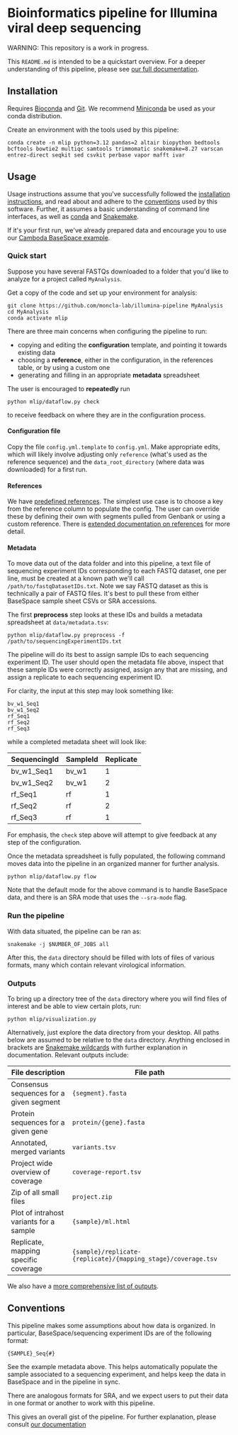 # Bioinformatics pipeline for Illumina viral deep sequencing

WARNING: This repository is a work in progress.

This `README.md` is intended to be a quickstart overview. For a deeper understanding of this pipeline, please see [our full documentation](./DOCUMENTATION.md).

## Installation

Requires [Bioconda](https://bioconda.github.io/) and [Git](https://git-scm.com/). We recommend [Miniconda](https://docs.anaconda.com/miniconda/) be used as your conda distribution.

Create an environment with the tools used by this pipeline:
```
conda create -n mlip python=3.12 pandas=2 altair biopython bedtools bcftools bowtie2 multiqc samtools trimmomatic snakemake=8.27 varscan entrez-direct seqkit sed csvkit perbase vapor mafft ivar
```

## Usage

Usage instructions assume that you've successfully followed the [installation instructions](#installation), and read about and adhere to the [conventions](#conventions) used by this software. Further, it assumes a basic understanding of command line interfaces, as well as [conda](https://docs.conda.io/en/latest/) and [Snakemake](https://snakemake.readthedocs.io/en/stable/).

If it's your first run, we've already prepared data and encourage you to use our [Camboda BaseSpace example](./examples/cambodia-basespace).

### Quick start
Suppose you have several FASTQs downloaded to a folder that you'd like to analyze for a project called `MyAnalysis`.

Get a copy of the code and set up your environment for analysis:

```
git clone https://github.com/moncla-lab/illumina-pipeline MyAnalysis
cd MyAnalysis
conda activate mlip
```

There are three main concerns when configuring the pipeline to run:

- copying and editing the **configuration** template, and pointing it towards existing data 
- choosing a **reference**, either in the configuration, in the references table, or by using a custom one
- generating and filling in an appropriate **metadata** spreadsheet

The user is encouraged to **repeatedly** run

```
python mlip/dataflow.py check
```

to receive feedback on where they are in the configuration process.

#### Configuration file

Copy the file `config.yml.template` to `config.yml`. Make appropriate edits, which will likely involve adjusting only `reference` (what's used as the reference sequence) and the `data_root_directory` (where data was downloaded) for a first run.

#### References
We have [predefined references](./references.tsv). The simplest use case is to choose a key from the reference column to populate the config. The user can override these by defining their own with segments pulled from Genbank or using a custom reference. There is [extended documentation on references](./DOCUMENTATION.md#references) for more detail.

#### Metadata

To move data out of the data folder and into this pipeline, a text file of sequencing experiment IDs corresponding to each FASTQ dataset, one per line, must be created at a known path we'll call `/path/to/fastqDatasetIDs.txt`. Note we say FASTQ dataset as this is technically a pair of FASTQ files. It's best to pull these from either BaseSpace sample sheet CSVs or SRA accessions.

The first **preprocess** step looks at these IDs and builds a metadata spreadsheet at `data/metadata.tsv`:
```
python mlip/dataflow.py preprocess -f /path/to/sequencingExperimentIDs.txt
```

The pipeline will do its best to assign sample IDs to each sequencing experiment ID. The user should open the metadata file above, inspect that these sample IDs were correctly assigned, assign any that are missing, and assign a replicate to each sequencing experiment ID.

For clarity, the input at this step may look something like:

```
bv_w1_Seq1
bv_w1_Seq2
rf_Seq1
rf_Seq2
rf_Seq3
```

while a completed metadata sheet will look like:

| SequencingId | SampleId | Replicate |
| ------------ | -------- | --------- |
| bv\_w1_Seq1  | bv_w1    | 1         |
| bv\_w1_Seq2  | bv_w1    | 2         |
| rf_Seq1      | rf       | 1         |
| rf_Seq2      | rf       | 2         |
| rf_Seq3      | rf       | 1         |

For emphasis, the `check` step above will attempt to give feedback at any step of the configuration.

Once the metadata spreadsheet is fully populated, the following command moves data into the pipeline in an organized manner for further analysis.

```
python mlip/dataflow.py flow
```

Note that the default mode for the above command is to handle BaseSpace data, and there is an SRA mode that uses the `--sra-mode` flag.

### Run the pipeline

With data situated, the pipeline can be ran as:
```
snakemake -j $NUMBER_OF_JOBS all
```

After this, the `data` directory should be filled with lots of files of various formats, many which contain relevant virological information.

### Outputs

To bring up a directory tree of the `data` directory where you will find files of interest and be able to view certain plots, run:

```
python mlip/visualization.py
```

Alternatively, just explore the data directory from your desktop. All paths below are assumed to be relative to the `data` directory. Anything enclosed in brackets are [Snakemake wildcards](https://snakemake.readthedocs.io/en/stable/snakefiles/rules.html#snakefiles-wildcards) with further explanation in documentation. Relevant outputs include:

| File description                        | File path                                                     |
| --------------------------------------- | ------------------------------------------------------------- |
| Consensus sequences for a given segment | `{segment}.fasta`                                             |
| Protein sequences for a given gene      | `protein/{gene}.fasta`                                        |
| Annotated, merged variants              | `variants.tsv`                                                |
| Project wide overview of coverage       | `coverage-report.tsv`                                         |
| Zip of all small files                  | `project.zip`                                                 |
| Plot of intrahost variants for a sample | `{sample}/ml.html`                                            |
| Replicate, mapping specific coverage    | `{sample}/replicate-{replicate}/{mapping_stage}/coverage.tsv` |

We also have a [more comprehensive list of outputs](DOCUMENTATION.md#5-output-produced).

## Conventions

This pipeline makes some assumptions about how data is organized. In particular, BaseSpace/sequencing experiment IDs are of the following format:

```
{SAMPLE}_Seq{#}
```

See the example metadata above. This helps automatically populate the sample associated to a sequencing experiment, and helps keep the data in BaseSpace and in the pipeline in sync.

There are analogous formats for SRA, and we expect users to put their data in one format or another to work with this pipeline.

This gives an overall gist of the pipeline. For further explanation, please consult [our documentation](./DOCUMENTATION.md)
